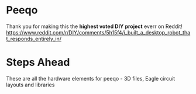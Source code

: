 # Peeqo
Thank you for making this the **highest voted DIY project** everr on Reddit! 
https://www.reddit.com/r/DIY/comments/5h15f4/i_built_a_desktop_robot_that_responds_entirely_in/

# Steps Ahead

These are all the hardware elements for peeqo - 3D files, Eagle circuit layouts and libraries
